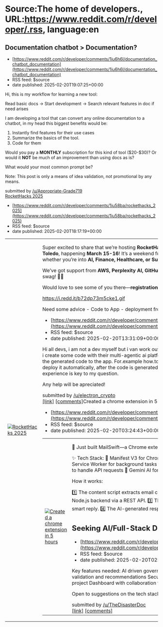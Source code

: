 # Source:The home of developers., URL:https://www.reddit.com/r/developer/.rss, language:en

## Documentation chatbot > Documentation?
 - [https://www.reddit.com/r/developer/comments/1iu6h6l/documentation_chatbot_documentation](https://www.reddit.com/r/developer/comments/1iu6h6l/documentation_chatbot_documentation)
 - RSS feed: $source
 - date published: 2025-02-20T19:07:25+00:00

<!-- SC_OFF --><div class="md"><p>Hi, this is my workflow for learning a new tool:</p> <p>Read basic docs -&gt; Start development -&gt; Search relevant features in doc if need arises</p> <p>I am developing a tool that can convert any online documentation to a chatbot, in my head this biggest benefits would be:</p> <ol> <li>Instantly find features for their use cases</li> <li>Summarize the basics of the tool.</li> <li>Code for them</li> </ol> <p>Would you pay a <strong>MONTHLY</strong> subscription for this kind of tool ($20-$30)? Or would it <strong>NOT</strong> be much of an improvement than using docs as is?</p> <p>What would your most common prompt be?</p> <p>Note: This post is only a means of idea validation, not promotional by any means.</p> </div><!-- SC_ON --> &#32; submitted by &#32; <a href="https://www.reddit.com/user/Appropriate-Grade719"> /u/Appropriate-Grade719 </a> <br/> <span><a href="https://www.reddit.com/r/developer/comments/1iu6h6l/documentation_chatbot_documentati

## RocketHacks 2025
 - [https://www.reddit.com/r/developer/comments/1iu58ba/rockethacks_2025](https://www.reddit.com/r/developer/comments/1iu58ba/rockethacks_2025)
 - RSS feed: $source
 - date published: 2025-02-20T18:17:19+00:00

<table> <tr><td> <a href="https://www.reddit.com/r/developer/comments/1iu58ba/rockethacks_2025/"> <img src="https://b.thumbs.redditmedia.com/WtwY8SE6Bz4aXcrbFMbXxHn5ubw746ZbhytfQ6Qku4E.jpg" alt="RocketHacks 2025" title="RocketHacks 2025" /> </a> </td><td> <!-- SC_OFF --><div class="md"><p>Super excited to share that we’re hosting <strong>RocketHacks 2025</strong>, the <strong>first-ever MLH hackathon at the University of Toledo</strong>, happening <strong>March 15-16</strong>! It’s a weekend full of building, learning, and connecting with fellow hackers—whether you’re into <strong>AI, Finance, Healthcare, or Sustainability</strong>, there’s something for you.</p> <p>We’ve got support from <strong>AWS, Perplexity AI, GitHub, and Warp</strong>, so expect some cool challenges, prizes, and swag! 🎁👀</p> <p>Would love to see some of you there—<strong>registration is open now!</strong></p> <p><a href="https://i.redd.it/b72dp73m5cke1.gif">https://i.redd.it/b72dp73m5cke1.gif</a></p> </div><!-

## Need some advice - Code to App - deployment from codecraft.name - Need help
 - [https://www.reddit.com/r/developer/comments/1ityj1k/need_some_advice_code_to_app_deployment_from](https://www.reddit.com/r/developer/comments/1ityj1k/need_some_advice_code_to_app_deployment_from)
 - RSS feed: $source
 - date published: 2025-02-20T13:31:09+00:00

<!-- SC_OFF --><div class="md"><p>Hi all devs, i am not a dev myself but i van work out some things. I came across a project <a href="http://www.codecraft.name">www.codecraft.name</a> and i create some code with their multi-agentic ai platform. The code is spot on but i need to fiind ways how to deploy the generated code to the app. For.example how.to preview a webpage code generated with craft ? Something to deploy it automatically, after the code is generated. Some user friendly thing, i ask you guys because your experience is key to my question.</p> <p>Any help will be apreciated! </p> </div><!-- SC_ON --> &#32; submitted by &#32; <a href="https://www.reddit.com/user/electron_crypto"> /u/electron_crypto </a> <br/> <span><a href="https://www.reddit.com/r/developer/comments/1ityj1k/need_some_advice_code_to_app_deployment_from/">[link]</a></span> &#32; <span><a href="https://www.reddit.com/r/developer/comments/1ityj1k/need_some_advice_code_to_app_deployment_from/">[comments]</a></spa

## Created a chrome extension in 5 hours
 - [https://www.reddit.com/r/developer/comments/1itowu8/created_a_chrome_extension_in_5_hours](https://www.reddit.com/r/developer/comments/1itowu8/created_a_chrome_extension_in_5_hours)
 - RSS feed: $source
 - date published: 2025-02-20T03:24:43+00:00

<table> <tr><td> <a href="https://www.reddit.com/r/developer/comments/1itowu8/created_a_chrome_extension_in_5_hours/"> <img src="https://a.thumbs.redditmedia.com/MyxIVg_6XK7qGYL3TkitCJ-ZcKbB-E-YOLaawN9-lF8.jpg" alt="Created a chrome extension in 5 hours" title="Created a chrome extension in 5 hours" /> </a> </td><td> <!-- SC_OFF --><div class="md"><p>🚀 Just built MailSwift—a Chrome extension that generates AI-powered quick replies for Gmail! 📩</p> <p>✨ Tech Stack: 🔹 Manifest V3 for Chrome Extensions 🔹 Content Scripts to read email content 🔹 Service Worker for background tasks 🔹 Node.js Backend for processing &amp; AI integration 🔹 Express.js to handle API requests 🔹 Gemini AI for intelligent reply generation</p> <p>How it works:</p> <p>1️⃣ The content script extracts email content when a user opens a mail. 2️⃣ The data is sent to a Node.js backend via a REST API. 3️⃣ The backend processes the request and queries Gemini AI for a smart reply. 4️⃣ The AI-generated response is sent back 

## Seeking AI/Full-Stack Developer for SaaS
 - [https://www.reddit.com/r/developer/comments/1ito0x4/seeking_aifullstack_developer_for_saas](https://www.reddit.com/r/developer/comments/1ito0x4/seeking_aifullstack_developer_for_saas)
 - RSS feed: $source
 - date published: 2025-02-20T02:39:17+00:00

<!-- SC_OFF --><div class="md"><p>Key features needed: AI driven government analysis and content generation NLP-based compliance validation and recommendations Secure cloud based data storage and access control Multi user project Dashboard with collaboration tools Automated reporting and audit logging</p> <p>Open to suggestions on the tech stack</p> </div><!-- SC_ON --> &#32; submitted by &#32; <a href="https://www.reddit.com/user/TheDisasterDoc"> /u/TheDisasterDoc </a> <br/> <span><a href="https://www.reddit.com/r/developer/comments/1ito0x4/seeking_aifullstack_developer_for_saas/">[link]</a></span> &#32; <span><a href="https://www.reddit.com/r/developer/comments/1ito0x4/seeking_aifullstack_developer_for_saas/">[comments]</a></span>

